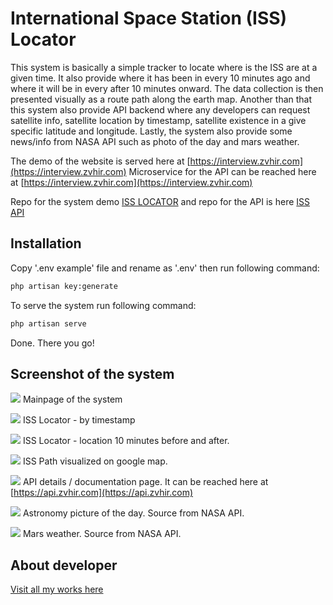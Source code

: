 # International Space Station (ISS) Locator

This system is basically a simple tracker to locate where is the ISS are at a given time. It also provide where it has been in every 10 minutes ago and where it will be in every after 10 minutes onward. The data collection is then presented visually as a route path along the earth map. Another than that this system also provide API backend where any developers can request satellite info, satellite location by timestamp, satellite existence in a give specific latitude and longitude. Lastly, the system also provide some news/info from NASA API such as photo of the day and mars weather.

The demo of the website is served here at [https://interview.zvhir.com](https://interview.zvhir.com)
Microservice for the API can be reached here at [https://interview.zvhir.com](https://interview.zvhir.com)

Repo for the system demo [ISS LOCATOR](https://github.com/zahiruddinzainal/maybank-interview-iss-location) and
repo for the API is here [ISS API](https://github.com/zahiruddinzainal/api-iss-locator)

## Installation

Copy '.env example' file and rename as '.env' then run following command:
```bash
php artisan key:generate
```

To serve the system run following command:
```bash
php artisan serve
```

Done. There you go!

## Screenshot of the system
![](https://interview.zvhir.com/public/iss/1.png)
Mainpage of the system

![](https://interview.zvhir.com/public/iss/2.png)
ISS Locator - by timestamp

![](https://interview.zvhir.com/public/iss/3.png)
ISS Locator - location 10 minutes before and after.

![](https://interview.zvhir.com/public/iss/4.png)
ISS Path visualized on google map.

![](https://interview.zvhir.com/public/iss/5.png)
API details / documentation page. It can be reached here at [https://api.zvhir.com](https://api.zvhir.com)

![](https://interview.zvhir.com/public/iss/6.png)
Astronomy picture of the day. Source from NASA API.

![](https://interview.zvhir.com/public/iss/7.png)
Mars weather. Source from NASA API.

## About developer
[Visit all my works here](https://zvhir.com)